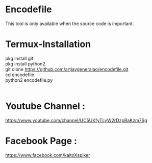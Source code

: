 # Encodefile <br>

This tool is only available when the source code is important.

# Termux-Installation

pkg install git <br>
pkg install python2 <br>
git clone https://github.com/artjaygeneralao/encodefile.git <br>
cd encodefile <br>
python2 encodefile.py <br>
<br>
# Youtube Channel :<br>
https://www.youtube.com/channel/UC5UKfyTLyW2rDzpRaKzm7Sg<br>
# Facebook Page :<br>
https://www.facebook.com/kaitoXspiker
